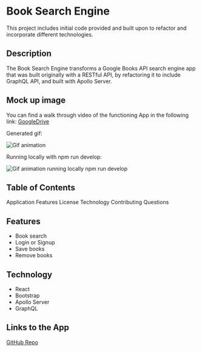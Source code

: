# Book Search Engine

This project includes initial code provided and built upon to refactor and incorporate different technologies.

## Description
The Book Search Engine transforms a Google Books API search engine app that was built originally with a RESTful API, by refactoring it to include GraphQL API, and built with Apollo Server.

## Mock up image
You can find a walk through video of the functioning App in the following link:
[GoogleDrive](https://drive.google.com/file/d/1FRg6FUbPF9UJ5GTtObxeTcHxiB4XBNPA/view)

Generated gif:
<br>

![Gif animation](./Assets/book-search.gif)
<br>

Running locally with npm run develop:

![Gif animation running locally npm run develop](./Assets/book-search-app.gif)
<br>


## Table of Contents

Application
Features
License
Technology
Contributing
Questions

## Features
- Book search
- Login or Signup
- Save books
- Remove books

## Technology
- React
- Bootstrap
- Apollo Server
- GraphQL

## Links to the App
[GitHub Repo](https://github.com/adina-hc/book-search-engine)

<br>


